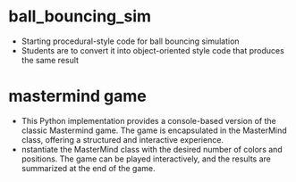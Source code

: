 # ball_bouncing_sim

- Starting procedural-style code for ball bouncing simulation
- Students are to convert it into object-oriented style code that produces the same result

# mastermind game 
- This Python implementation provides a console-based version of the classic Mastermind game. The game is encapsulated in the MasterMind class, offering a structured and interactive experience.
- nstantiate the MasterMind class with the desired number of colors and positions. The game can be played interactively, and the results are summarized at the end of the game.